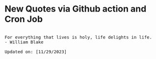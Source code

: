 # New Quotes via Github action and Cron Job

<pre>
<!-- #quote -->
For everything that lives is holy, life delights in life.
- William Blake

Updated on: [11/29/2023]
<!-- #quoteEnd -->
</pre>
